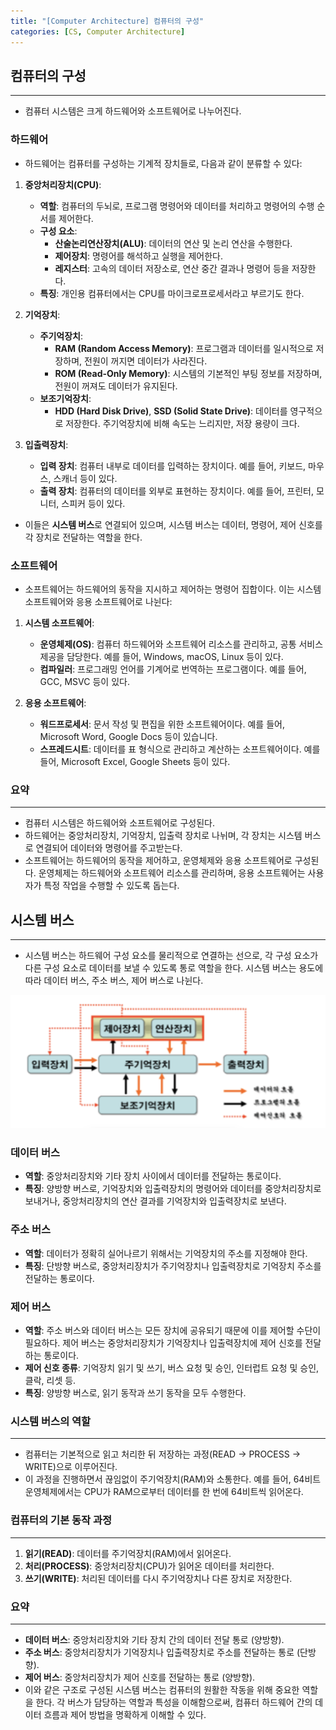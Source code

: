 ```yaml
---
title: "[Computer Architecture] 컴퓨터의 구성"
categories: [CS, Computer Architecture]
---
```


## **컴퓨터의 구성**

---

- 컴퓨터 시스템은 크게 하드웨어와 소프트웨어로 나누어진다.

### **하드웨어**

- 하드웨어는 컴퓨터를 구성하는 기계적 장치들로, 다음과 같이 분류할 수 있다:

1. **중앙처리장치(CPU)**:
      - **역할**: 컴퓨터의 두뇌로, 프로그램 명령어와 데이터를 처리하고 명령어의 수행 순서를 제어한다.
      - **구성 요소**:
          - **산술논리연산장치(ALU)**: 데이터의 연산 및 논리 연산을 수행한다.
          - **제어장치**: 명령어를 해석하고 실행을 제어한다.
          - **레지스터**: 고속의 데이터 저장소로, 연산 중간 결과나 명령어 등을 저장한다.
      - **특징**: 개인용 컴퓨터에서는 CPU를 마이크로프로세서라고 부르기도 한다.

2. **기억장치**:
      - **주기억장치**:
          - **RAM (Random Access Memory)**: 프로그램과 데이터를 일시적으로 저장하며, 전원이 꺼지면 데이터가 사라진다.
          - **ROM (Read-Only Memory)**: 시스템의 기본적인 부팅 정보를 저장하며, 전원이 꺼져도 데이터가 유지된다.
      - **보조기억장치**:
          - **HDD (Hard Disk Drive)**, **SSD (Solid State Drive)**: 데이터를 영구적으로 저장한다. 주기억장치에 비해 속도는 느리지만, 저장 용량이 크다.

3. **입출력장치**:
      - **입력 장치**: 컴퓨터 내부로 데이터를 입력하는 장치이다. 예를 들어, 키보드, 마우스, 스캐너 등이 있다.
      - **출력 장치**: 컴퓨터의 데이터를 외부로 표현하는 장치이다. 예를 들어, 프린터, 모니터, 스피커 등이 있다.

- 이들은 **시스템 버스**로 연결되어 있으며, 시스템 버스는 데이터, 명령어, 제어 신호를 각 장치로 전달하는 역할을 한다.

### **소프트웨어**

- 소프트웨어는 하드웨어의 동작을 지시하고 제어하는 명령어 집합이다. 이는 시스템 소프트웨어와 응용 소프트웨어로 나뉜다:

1. **시스템 소프트웨어**:
      - **운영체제(OS)**: 컴퓨터 하드웨어와 소프트웨어 리소스를 관리하고, 공통 서비스 제공을 담당한다. 예를 들어, Windows, macOS, Linux 등이 있다.
      - **컴파일러**: 프로그래밍 언어를 기계어로 번역하는 프로그램이다. 예를 들어, GCC, MSVC 등이 있다.

2. **응용 소프트웨어**:
      - **워드프로세서**: 문서 작성 및 편집을 위한 소프트웨어이다. 예를 들어, Microsoft Word, Google Docs 등이 있습니다.
      - **스프레드시트**: 데이터를 표 형식으로 관리하고 계산하는 소프트웨어이다. 예를 들어, Microsoft Excel, Google Sheets 등이 있다.

### **요약**

---

- 컴퓨터 시스템은 하드웨어와 소프트웨어로 구성된다.
- 하드웨어는 중앙처리장치, 기억장치, 입출력 장치로 나뉘며, 각 장치는 시스템 버스로 연결되어 데이터와 명령어를 주고받는다.
- 소프트웨어는 하드웨어의 동작을 제어하고, 운영체제와 응용 소프트웨어로 구성된다. 운영체제는 하드웨어와 소프트웨어 리소스를 관리하며, 응용 소프트웨어는 사용자가 특정 작업을 수행할 수 있도록 돕는다.

## **시스템 버스**

---

- 시스템 버스는 하드웨어 구성 요소를 물리적으로 연결하는 선으로, 각 구성 요소가 다른 구성 요소로 데이터를 보낼 수 있도록 통로 역할을 한다. 시스템 버스는 용도에 따라 데이터 버스, 주소 버스, 제어 버스로 나뉜다.

![이미지](/assets/img/study/cs/computer_architecture/%EC%BB%B4%ED%93%A8%ED%84%B0%EC%9D%98_%EA%B5%AC%EC%84%B1(1).png)

### **데이터 버스**

- **역할**: 중앙처리장치와 기타 장치 사이에서 데이터를 전달하는 통로이다.
- **특징**: 양방향 버스로, 기억장치와 입출력장치의 명령어와 데이터를 중앙처리장치로 보내거나, 중앙처리장치의 연산 결과를 기억장치와 입출력장치로 보낸다.

### **주소 버스**

- **역할**: 데이터가 정확히 실어나르기 위해서는 기억장치의 주소를 지정해야 한다.
- **특징**: 단방향 버스로, 중앙처리장치가 주기억장치나 입출력장치로 기억장치 주소를 전달하는 통로이다.

### **제어 버스**

- **역할**: 주소 버스와 데이터 버스는 모든 장치에 공유되기 때문에 이를 제어할 수단이 필요하다. 제어 버스는 중앙처리장치가 기억장치나 입출력장치에 제어 신호를 전달하는 통로이다.
- **제어 신호 종류**: 기억장치 읽기 및 쓰기, 버스 요청 및 승인, 인터럽트 요청 및 승인, 클락, 리셋 등.
- **특징**: 양방향 버스로, 읽기 동작과 쓰기 동작을 모두 수행한다.

### **시스템 버스의 역할**

---

- 컴퓨터는 기본적으로 읽고 처리한 뒤 저장하는 과정(READ → PROCESS → WRITE)으로 이루어진다.
- 이 과정을 진행하면서 끊임없이 주기억장치(RAM)와 소통한다. 예를 들어, 64비트 운영체제에서는 CPU가 RAM으로부터 데이터를 한 번에 64비트씩 읽어온다.

### **컴퓨터의 기본 동작 과정**

---

1. **읽기(READ)**: 데이터를 주기억장치(RAM)에서 읽어온다.
2. **처리(PROCESS)**: 중앙처리장치(CPU)가 읽어온 데이터를 처리한다.
3. **쓰기(WRITE)**: 처리된 데이터를 다시 주기억장치나 다른 장치로 저장한다.

### **요약**

---

- **데이터 버스**: 중앙처리장치와 기타 장치 간의 데이터 전달 통로 (양방향).
- **주소 버스**: 중앙처리장치가 기억장치나 입출력장치로 주소를 전달하는 통로 (단방향).
- **제어 버스**: 중앙처리장치가 제어 신호를 전달하는 통로 (양방향).
- 이와 같은 구조로 구성된 시스템 버스는 컴퓨터의 원활한 작동을 위해 중요한 역할을 한다. 각 버스가 담당하는 역할과 특성을 이해함으로써, 컴퓨터 하드웨어 간의 데이터 흐름과 제어 방법을 명확하게 이해할 수 있다.